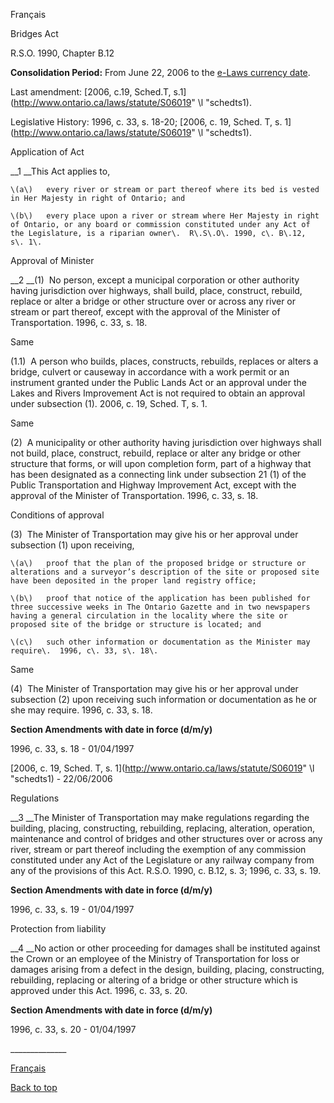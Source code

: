 [<a id="Top"></a>Français](http://www.ontario.ca/fr/lois/loi/90b12)

Bridges Act

R\.S\.O\. 1990, Chapter B\.12

__Consolidation Period:__ From June 22, 2006 to the [e\-Laws currency date](http://www.e-laws.gov.on.ca/navigation?file=currencyDates&lang=en)\.

Last amendment: [2006, c\.19, Sched\.T, s\.1](http://www.ontario.ca/laws/statute/S06019" \l "schedts1)\.

Legislative History: 1996, c\. 33, s\. 18\-20; [2006, c\. 19, Sched\. T, s\. 1](http://www.ontario.ca/laws/statute/S06019" \l "schedts1)\.

Application of Act

__1 __This Act applies to,

	\(a\)	every river or stream or part thereof where its bed is vested in Her Majesty in right of Ontario; and

	\(b\)	every place upon a river or stream where Her Majesty in right of Ontario, or any board or commission constituted under any Act of the Legislature, is a riparian owner\.  R\.S\.O\. 1990, c\. B\.12, s\. 1\.

Approval of Minister

__2 __\(1\)  No person, except a municipal corporation or other authority having jurisdiction over highways, shall build, place, construct, rebuild, replace or alter a bridge or other structure over or across any river or stream or part thereof, except with the approval of the Minister of Transportation\.  1996, c\. 33, s\. 18\.

Same

\(1\.1\)  A person who builds, places, constructs, rebuilds, replaces or alters a bridge, culvert or causeway in accordance with a work permit or an instrument granted under the Public Lands Act or an approval under the Lakes and Rivers Improvement Act is not required to obtain an approval under subsection \(1\)\.  2006, c\. 19, Sched\. T, s\. 1\.

Same

\(2\)  A municipality or other authority having jurisdiction over highways shall not build, place, construct, rebuild, replace or alter any bridge or other structure that forms, or will upon completion form, part of a highway that has been designated as a connecting link under subsection 21 \(1\) of the Public Transportation and Highway Improvement Act, except with the approval of the Minister of Transportation\.  1996, c\. 33, s\. 18\.

Conditions of approval

\(3\)  The Minister of Transportation may give his or her approval under subsection \(1\) upon receiving,

	\(a\)	proof that the plan of the proposed bridge or structure or alterations and a surveyor’s description of the site or proposed site have been deposited in the proper land registry office; 

	\(b\)	proof that notice of the application has been published for three successive weeks in The Ontario Gazette and in two newspapers having a general circulation in the locality where the site or proposed site of the bridge or structure is located; and 

	\(c\)	such other information or documentation as the Minister may require\.  1996, c\. 33, s\. 18\.

Same

\(4\)  The Minister of Transportation may give his or her approval under subsection \(2\) upon receiving such information or documentation as he or she may require\.  1996, c\. 33, s\. 18\.

__Section Amendments with date in force \(d/m/y\)__

1996, c\. 33, s\. 18 \- 01/04/1997

[2006, c\. 19, Sched\. T, s\. 1](http://www.ontario.ca/laws/statute/S06019" \l "schedts1) \- 22/06/2006

Regulations

__3 __The Minister of Transportation may make regulations regarding the building, placing, constructing, rebuilding, replacing, alteration, operation, maintenance and control of bridges and other structures over or across any river, stream or part thereof including the exemption of any commission constituted under any Act of the Legislature or any railway company from any of the provisions of this Act\.  R\.S\.O\. 1990, c\. B\.12, s\. 3; 1996, c\. 33, s\. 19\.

__Section Amendments with date in force \(d/m/y\)__

1996, c\. 33, s\. 19 \- 01/04/1997

Protection from liability

__4 __No action or other proceeding for damages shall be instituted against the Crown or an employee of the Ministry of Transportation for loss or damages arising from a defect in the design, building, placing, constructing, rebuilding, replacing or altering of a bridge or other structure which is approved under this Act\.  1996, c\. 33, s\. 20\.

__Section Amendments with date in force \(d/m/y\)__

1996, c\. 33, s\. 20 \- 01/04/1997

\_\_\_\_\_\_\_\_\_\_\_\_\_\_

[Français](http://www.ontario.ca/fr/lois/loi/90b12)

[Back to top](#Top)

